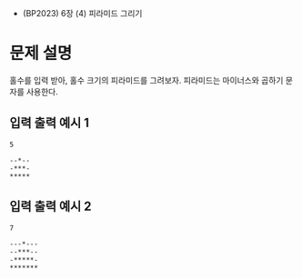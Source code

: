 - (BP2023) 6장 (4) 피라미드 그리기

# 문제 설명
홀수를 입력 받아, 홀수 크기의 피라미드를 그려보자.
피라미드는 마이너스와 곱하기 문자를 사용한다.

## 입력 출력 예시 1
```
5
```
```
--*--
-***-
*****
```

## 입력 출력 예시 2
```
7
```
```
---*---
--***--
-*****-
*******
```
